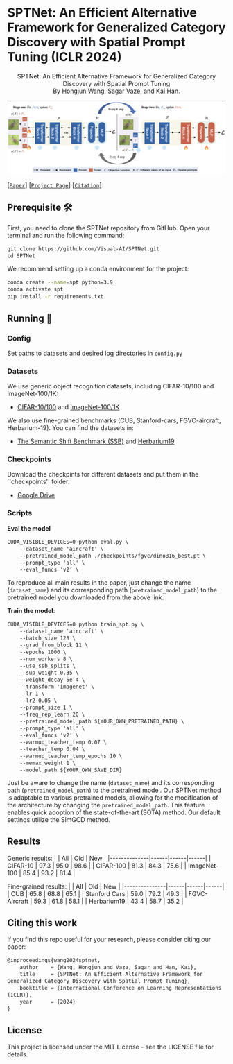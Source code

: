 # SPTNet: An Efficient Alternative Framework for Generalized Category Discovery with Spatial Prompt Tuning (ICLR 2024)


<p align="center">
<!--     <a href=""><img src="https://img.shields.io/badge/ICLR%202024-8A2BE2"></a> -->
<!--     <a href=""><img src="https://img.shields.io/badge/arXiv-"></a> -->
</p>
<p align="center">
	SPTNet: An Efficient Alternative Framework for Generalized Category Discovery with Spatial Prompt Tuning <br>
  By
  <a href="https://whj363636.github.io/">Hongjun Wang</a>, 
  <a href="https://sgvaze.github.io/">Sagar Vaze</a>, and 
  <a href="https://www.kaihan.org/">Kai Han</a>.
</p>

![teaser](assets/teaser.png)

 [[`Paper`]](https://openreview.net/forum?id=3QLkwU40EE&referrer=%5BAuthor%20Console%5D(%2Fgroup%3Fid%3DICLR.cc%2F2024%2FConference%2FAuthors%23your-submissions))
 [[`Project Page`]](https://visual-ai.github.io/sptnet/)
 [[`Citation`]](#jump)



## Prerequisite 🛠️

First, you need to clone the SPTNet repository from GitHub. Open your terminal and run the following command:

```
git clone https://github.com/Visual-AI/SPTNet.git
cd SPTNet
```

We recommend setting up a conda environment for the project:

```bash
conda create --name=spt python=3.9
conda activate spt
pip install -r requirements.txt
```

## Running 🏃
### Config

Set paths to datasets and desired log directories in ```config.py```


### Datasets

We use generic object recognition datasets, including CIFAR-10/100 and ImageNet-100/1K:

* [CIFAR-10/100](https://pytorch.org/vision/stable/datasets.html) and [ImageNet-100/1K](https://image-net.org/download.php)

We also use fine-grained benchmarks (CUB, Stanford-cars, FGVC-aircraft, Herbarium-19). You can find the datasets in:

* [The Semantic Shift Benchmark (SSB)](https://github.com/sgvaze/osr_closed_set_all_you_need#ssb) and [Herbarium19](https://www.kaggle.com/c/herbarium-2019-fgvc6)

### Checkpoints
Download the checkpints for different datasets and put them in the ``checkpoints'' folder.
* [Google Drive](https://drive.google.com/drive/folders/16O0QvsCuVb9Xd-UJNx3J3n6WVH6B_IHw?usp=drive_link)

### Scripts

**Eval the model**
```
CUDA_VISIBLE_DEVICES=0 python eval.py \
    --dataset_name 'aircraft' \
    --pretrained_model_path ./checkpoints/fgvc/dinoB16_best.pt \
    --prompt_type 'all' \
    --eval_funcs 'v2' \
```
To reproduce all main results in the paper, just change the name (``dataset_name``) and its corresponding path (``pretrained_model_path``) to the pretrained model you downloaded from the above link.

**Train the model**:

```
CUDA_VISIBLE_DEVICES=0 python train_spt.py \
    --dataset_name 'aircraft' \
    --batch_size 128 \
    --grad_from_block 11 \
    --epochs 1000 \
    --num_workers 8 \
    --use_ssb_splits \
    --sup_weight 0.35 \
    --weight_decay 5e-4 \
    --transform 'imagenet' \
    --lr 1 \
    --lr2 0.05 \
    --prompt_size 1 \
    --freq_rep_learn 20 \
    --pretrained_model_path ${YOUR_OWN_PRETRAINED_PATH} \
    --prompt_type 'all' \
    --eval_funcs 'v2' \
    --warmup_teacher_temp 0.07 \
    --teacher_temp 0.04 \
    --warmup_teacher_temp_epochs 10 \
    --memax_weight 1 \
    --model_path ${YOUR_OWN_SAVE_DIR}
```
Just be aware to change the name (``dataset_name``) and its corresponding path (``pretrained_model_path``) to the pretrained model. Our SPTNet method is adaptable to various pretrained models, allowing for the modification of the architecture by changing the ``pretrained_model_path``. This feature enables quick adoption of the state-of-the-art (SOTA) method. Our default settings utilize the SimGCD method.


## Results
Generic results:
|              | All  | Old  | New  |
|--------------|------|------|------|
| CIFAR-10     | 97.3 | 95.0 | 98.6 |
| CIFAR-100    | 81.3 | 84.3 | 75.6 |
| ImageNet-100 | 85.4 | 93.2 | 81.4 |

Fine-grained results:
|               | All  | Old  | New  |
|---------------|------|------|------|
| CUB           | 65.8 | 68.8 | 65.1 |
| Stanford Cars | 59.0 | 79.2 | 49.3 |
| FGVC-Aircraft | 59.3 | 61.8 | 58.1 |
| Herbarium19   | 43.4 | 58.7 | 35.2 |



## Citing this work
<span id="jump"></span>
If you find this repo useful for your research, please consider citing our paper:

```
@inproceedings{wang2024sptnet,
    author    = {Wang, Hongjun and Vaze, Sagar and Han, Kai},
    title     = {SPTNet: An Efficient Alternative Framework for Generalized Category Discovery with Spatial Prompt Tuning},
    booktitle = {International Conference on Learning Representations (ICLR)},
    year      = {2024}
}
```

## License

This project is licensed under the MIT License - see the LICENSE file for details.
